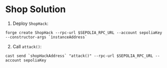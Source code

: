 # Shop Solution

1) Deploy `ShopHack`:

```
forge create ShopHack --rpc-url $SEPOLIA_RPC_URL --account sepoliaKey --constructor-args `ìnstanceAddress`
```

2) Call `attack()`:

```
cast send `shopHackAddress` "attack()" --rpc-url $SEPOLIA_RPC_URL --account sepoliaKey
```
